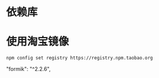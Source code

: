 依赖库
======

# 使用淘宝镜像

```
npm config set registry https://registry.npm.taobao.org
```

"formik": "^2.2.6",
